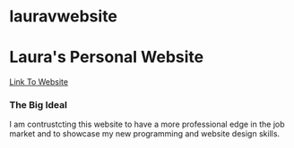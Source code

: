 # lauravwebsite

Laura's Personal Website
=========================

[Link To Website](https://lauravicinanza.com/)


### The Big Ideal
I am contrustcting this website to have a more professional edge in the job market and to showcase my new programming and website design skills.

